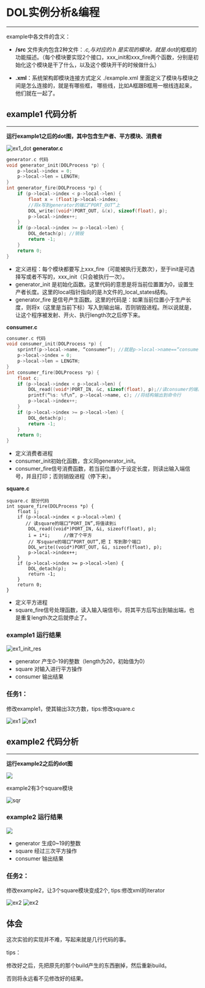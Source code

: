 ﻿# DOL实例分析&编程

---

example中各文件的含义：

- **/src** 文件夹内包含2种文件：*.c,与对应的.h
是实现的模块，就是*.dot的框框的功能描述。（每个模块要实现2个接口，xxx_init和xxx_fire两个函数，分别是初始化这个模块是干了什么，以及这个模块开干的时候做什么）

- **.xml**：系统架构即模块连接方式定义
./example.xml 里面定义了模块与模块之间是怎么连接的，就是有哪些框，
哪些线，比如A框跟B框用一根线连起来，他们就在一起了。

## example1 代码分析
----

**运行example1之后的dot图，其中包含生产者、平方模块、消费者**

![ex1_dot](http://ogd1nxbhk.bkt.clouddn.com/lab3_ex1_dot.png)
**generator.c**
```c
generator.c 代码
void generator_init(DOLProcess *p) {
    p->local->index = 0;
    p->local->len = LENGTH;
}
int generator_fire(DOLProcess *p) {
    if (p->local->index < p->local->len) {
        float x = (float)p->local->index;
        //将x写到generator的端口“PORT_OUT”上
        DOL_write((void*)PORT_OUT, &(x), sizeof(float), p);
        p->local->index++;
    }
    if (p->local->index >= p->local->len) {
        DOL_detach(p); //销毁
        return -1;
    }
    return 0;
}
```

* 定义进程：每个模块都要写上xxx_fire（可能被执行无数次），至于init是可选择写或者不写的，xxx_init（只会被执行一次）。
* generator_init 是初始化函数。这里代码的意思是将当前位置置为0，设置生产者长度。这里的local指针指向的是.h文件的_local_states结构。
* generator_fire 是信号产生函数。这里的代码是：如果当前位置小于生产长度，则将x（这里是当前下标）写入到输出端，否则销毁进程。所以说就是，让这个程序被发射、开火、执行length次之后停下来。


**consumer.c**

```c
consumer.c 代码
void consumer_init(DOLProcess *p) {
    sprintf(p->local->name, “consumer”); //就是p->local->name==“consumer”
    p->local->index = 0;
    p->local->len = LENGTH;
}
int consumer_fire(DOLProcess *p) {
    float c;
    if (p->local->index < p->local->len) {
        DOL_read((void*)PORT_IN, &c, sizeof(float), p);//读consumer的端口“PORT_IN”
        printf(“%s: %f\n”, p->local->name, c); //将结构输出到命令行
        p->local->index++;
    }
    if (p->local->index >= p->local->len) {
        DOL_detach(p);
        return -1;
    }
    return 0;
}

```

* 定义消费者进程
* consumer_init初始化函数，含义同generator_init。
* consumer_fire信号消费函数，若当前位置小于设定长度，则读出输入端信号，并且打印；否则销毁进程（停下来）。

**square.c**

```
square.c 部分代码
int square_fire(DOLProcess *p) {
    float i;
    if (p->local->index < p->local->len) {
       // 读square的端口“PORT_IN”,将值读到i
        DOL_read((void*)PORT_IN, &i, sizeof(float), p); 
        i = i*i;     //做了个平方
        // 写square的端口“PORT_OUT”,把 I 写到那个端口
        DOL_write((void*)PORT_OUT, &i, sizeof(float), p); 
        p->local->index++;
    }
    if (p->local->index >= p->local->len) {
        DOL_detach(p);
        return -1;
    }
    return 0;
}
```

* 定义平方进程
* square_fire信号处理函数，读入输入端信号i，将其平方后写出到输出端，也是重复length次之后就停止了。

### example1 运行结果

![ex1_init_res](http://ogd1nxbhk.bkt.clouddn.com/lab3_ex1_init.png)
* generator 产生0-19的整数（length为20，初始值为0）
* square 对输入进行平方操作
* consumer 输出结果

### 任务1：
修改example1，使其输出3次方数，tips:修改square.c

![ex1](http://ogd1nxbhk.bkt.clouddn.com/Ubuntu-2016-10-24-10-56-18.png)
![ex1](http://ogd1nxbhk.bkt.clouddn.com/Ubuntu-2016-10-24-10-57-02.png)
## example2 代码分析
----
**运行example2之后的dot图**

![](http://ogd1nxbhk.bkt.clouddn.com/lab3_ex2_dot.png)

example2有3个square模块

![sqr](http://ogd1nxbhk.bkt.clouddn.com/lab3_3sqr.png)
### example2 运行结果
![](http://ogd1nxbhk.bkt.clouddn.com/Ubuntu-2016-10-24-09-43-46.png)
* generator 生成0~19的整数
* square 经过三次平方操作
* consumer 输出结果

### 任务2：
修改example2，让3个square模块变成2个, tips:修改xml的iterator

![ex2](http://ogd1nxbhk.bkt.clouddn.com/Ubuntu-2016-10-24-10-57-27.png)
![ex2](http://ogd1nxbhk.bkt.clouddn.com/Ubuntu-2016-10-24-10-54-51.png)

## 体会

这次实验的实现并不难，写起来就是几行代码的事。

tips：

修改好之后，先把原先的那个build产生的东西删掉，然后重新build。

否则将永远看不见修改好的结果。
